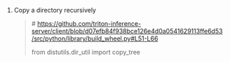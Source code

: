 1. Copy a directory recursively

   > \# https://github.com/triton-inference-server/client/blob/d07efb84f938bce126e4d0a0541629113ffe6d53/src/python/library/build_wheel.py#L51-L66
   >
   > from distutils.dir_util import copy_tree

